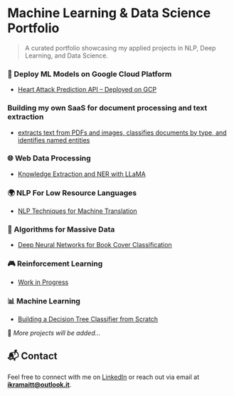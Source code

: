 # Machine Learning & Data Science Portfolio

> A curated portfolio showcasing my applied projects in NLP, Deep Learning, and Data Science.


### 🚀 Deploy ML Models on Google Cloud Platform
- [Heart Attack Prediction API – Deployed on GCP](https://github.com/ikramnaser/Deploy-ML-Models-on-Google-Cloud-Platform)

### Building my own SaaS for document processing and text extraction
- [extracts text from PDFs and images, classifies documents by type, and identifies named entities](https://github.com/ikramnaser/mySaaS/tree/main)

### 🌐 Web Data Processing 
- [Knowledge Extraction and NER with LLaMA](https://github.com/ikramnaser/web-data-processing)

### 🌍 NLP For Low Resource Languages 
- [NLP Techniques for Machine Translation](https://github.com/ikramnaser/NLP-darija)

### 📘 Algorithms for Massive Data 
- [Deep Neural Networks for Book Cover Classification](https://github.com/ikramnaser/Data-Science/tree/main/deep%20learning)

### 🎮 Reinforcement Learning
- [Work in Progress]()

### 📊 Machine Learning
- [Building a Decision Tree Classifier from Scratch](https://github.com/ikramnaser/Data-Science/tree/main/machine%20learning)

📌 *More projects will be added...*

## 📬 Contact

Feel free to connect with me on [LinkedIn](https://www.linkedin.com/in/ikram-aittalebnaser) or reach out via email at **ikramaitt@outlook.it**.
